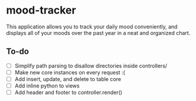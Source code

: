# mood-tracker
This application allows you to track your daily mood conveniently, and displays all of your moods over the past year in a neat and organized chart.

## To-do
 - [ ] Simplify path parsing to disallow directories inside controllers/
 - [ ] Make new core instances on every request :(
 - [ ] Add insert, update, and delete to table core
 - [ ] Add inline python to views
 - [ ] Add header and footer to controller.render()
